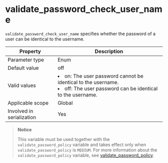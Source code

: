 validate_password_check_user_name
======================================================

<!-- # docslug#/oceanbase-database/oceanbase-database/V4.0.0/validate_password_check_user_name-1-2 -->
`validate_password_check_user_name` specifies whether the password of a user can be identical to the username.

| **Property** | **Description** |
|---------|-----------------------------------------------------------------------------------------------------------------------------------|
| Parameter type | Enum |
| Default value | off |
| Valid values | <li> on: The user password cannot be identical to the username.   <li> off: The user password can be identical to the username. |
| Applicable scope | Global |
| Involved in serialization | Yes |
> **Notice**
>
> This variable must be used together with the `validate_password_policy` variable and takes effect only when `validate_password_policy` is `MEDIUM`. For more information about the `validate_password_policy`  variable, see [validate_password_policy](142.validate_password_policy-1-2.md).
